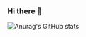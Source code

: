 ### Hi there 👋

![Anurag's GitHub stats](https://github-readme-streak-stats.herokuapp.com/?user=gabriel-caetano&locale=pt-br&hide_border=true&theme=radical&border_radius=10px&show_owner=true)

<!--
**gabriel-caetano/gabriel-caetano** is a ✨ _special_ ✨ repository because its `README.md` (this file) appears on your GitHub profile.

Here are some ideas to get you started:

- 🔭 I’m currently working on ...
- 🌱 I’m currently learning ...
- 👯 I’m looking to collaborate on ...
- 🤔 I’m looking for help with ...
- 💬 Ask me about ...
- 📫 How to reach me: ...
- 😄 Pronouns: ...
- ⚡ Fun fact: ...
-->
